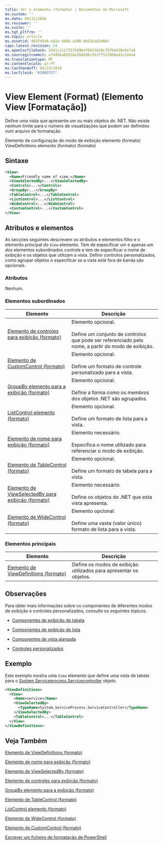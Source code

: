 ```yaml
---
title: Ver o elemento (formato) | Documentos da Microsoft
ms.custom: ''
ms.date: 09/13/2016
ms.reviewer: ''
ms.suite: ''
ms.tgt_pltfrm: ''
ms.topic: article
ms.assetid: d837d5d4-ed2e-4d84-a306-0b5d2ad2d0bf
caps.latest.revision: 24
ms.openlocfilehash: 2361c1117757569bef0815018c75764430a9e7a8
ms.sourcegitcommit: e7445ba8203da304286c591ff513900ad1c244a4
ms.translationtype: MT
ms.contentlocale: pt-PT
ms.lasthandoff: 04/23/2019
ms.locfileid: "62083727"
---
```

# <a name="view-element-format"></a>View Element (Format) (Elemento View [Formatação])

Define uma vista que apresente um ou mais objetos do .NET. Não existe nenhum limite para o número de visualizações que podem ser definidos num arquivo de formatação.

Elemento de configuração do modo de exibição elemento (formato) ViewDefinitions elemento (formato) (formato)

## <a name="syntax"></a>Sintaxe

```xml
<View>
  <Name>Friendly name of view.</Name>
  <ViewSelectedBy>...</ViewSelectedBy>
  <Controls>...</Controls>
  <GroupBy>...</GroupBy>
  <TableControl>...</TableControl>
  <ListControl>...</ListControl>
  <WideControl>...</WideControl>
  <CustomControl>...</CustomControl>
</View>
```

## <a name="attributes-and-elements"></a>Atributos e elementos

As secções seguintes descrevem os atributos e elementos filho e o elemento principal do `View` elemento. Tem de especificar um e apenas um dos elementos subordinados controle e tem de especificar o nome de exibição e os objetos que utilizam a vista. Definir controlos personalizados, como agrupar objetos e especificar se a vista está fora de banda são opcionais.

### <a name="attributes"></a>Atributos

Nenhum.

### <a name="child-elements"></a>Elementos subordinados

|Elemento|Descrição|
|-------------|-----------------|
|[Elemento de controles para exibição (formato)](./controls-element-for-view-format.md)|Elemento opcional.<br /><br /> Define um conjunto de controlos que pode ser referenciado pelo nome, a partir do modo de exibição.|
|[Elemento de CustomControl (formato)](./customcontrol-element-for-groupby-format.md)|Elemento opcional.<br /><br /> Define um formato de controle personalizado para a vista.|
|[GroupBy elemento para a exibição (formato)](./groupby-element-for-view-format.md)|Elemento opcional.<br /><br /> Define a forma como os membros dos objetos .NET são agrupados.|
|[ListControl elemento (formato)](./listcontrol-element-format.md)|Elemento opcional.<br /><br /> Define um formato de lista para a vista.|
|[Elemento de nome para exibição (formato)](./name-element-for-view-format.md)|Elemento necessário.<br /><br /> Especifica o nome utilizado para referenciar o modo de exibição.|
|[Elemento de TableControl (formato)](./tablecontrol-element-format.md)|Elemento opcional.<br /><br /> Define um formato de tabela para a vista.|
|[Elemento de ViewSelectedBy para exibição (formato)](./viewselectedby-element-format.md)|Elemento necessário.<br /><br /> Define os objetos do .NET que esta vista apresenta.|
|[Elemento de WideControl (formato)](./widecontrol-element-format.md)|Elemento opcional.<br /><br /> Define uma vasta (valor único) formato de lista para a vista.|

### <a name="parent-elements"></a>Elementos principais

|Elemento|Descrição|
|-------------|-----------------|
|[Elemento de ViewDefinitions (formato)](./viewdefinitions-element-format.md)|Define os modos de exibição utilizados para apresentar os objetos.|

## <a name="remarks"></a>Observações

Para obter mais informações sobre os componentes de diferentes modos de exibição e controles personalizados, consulte os seguintes tópicos:

- [Componentes de exibição de tabela](./creating-a-table-view.md)

- [Componentes de exibição de lista](./creating-a-list-view.md)

- [Componentes de vista alargada](./creating-a-wide-view.md)

- [Controles personalizados](./creating-custom-controls.md)

## <a name="example"></a>Exemplo

Este exemplo mostra uma `View` elemento que define uma vista de tabela para o [System.Serviceprocess.Servicecontroller](/dotnet/api/System.ServiceProcess.ServiceController) objeto.

```xml
<ViewDefinitions>
  <View>
    <Name>service</Name>
    <ViewSelectedBy>
      <TypeName>System.ServiceProcess.ServiceController</TypeName>
    </ViewSelectedBy>
    <TableControl>...</TableControl>
  </View>
</ViewDefinitions>

```

## <a name="see-also"></a>Veja Também

[Elemento de ViewDefinitions (formato)](./viewdefinitions-element-format.md)

[Elemento de nome para exibição (formato)](./name-element-for-view-format.md)

[Elemento de ViewSelectedBy (formato)](./viewselectedby-element-format.md)

[Elemento de controles para exibição (formato)](./controls-element-for-view-format.md)

[GroupBy elemento para a exibição (formato)](./groupby-element-for-view-format.md)

[Elemento de TableControl (formato)](./tablecontrol-element-format.md)

[ListControl elemento (formato)](./listcontrol-element-format.md)

[Elemento de WideControl (formato)](./widecontrol-element-format.md)

[Elemento de CustomControl (formato)](./customcontrol-element-for-groupby-format.md)

[Escrever um ficheiro de formatação de PowerShell](./writing-a-powershell-formatting-file.md)
